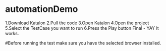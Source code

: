 # automationDemo

1.Download Katalon 
2.Pull the code 
3.Open Katalon 
4.Open the project
5.Select the TestCase you want to run 
6.Press the Play button 
Final - YAY It works.

#Before running the test make sure you have the selected browser installed.
 
